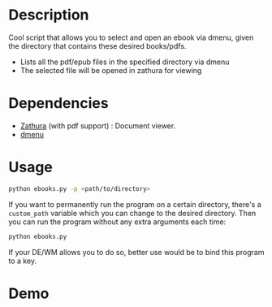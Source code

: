 # Description
Cool script that allows you to select and open an ebook via dmenu, given the directory that contains these desired books/pdfs.
- Lists all the pdf/epub files in the specified directory via dmenu
- The selected file will be opened in zathura for viewing

# Dependencies
- [Zathura](https://wiki.archlinux.org/title/Zathura) (with pdf support) : Document viewer.
- [dmenu](https://tools.suckless.org/dmenu/)

# Usage
```bash
python ebooks.py -p <path/to/directory>
```

If you want to permanently run the program on a certain directory, there's a `custom_path` variable which you can change to the desired directory. Then you can run the program without any extra arguments each time:

```python
python ebooks.py
```

If your DE/WM allows you to do so, better use would be to bind this program to a key.

# Demo
